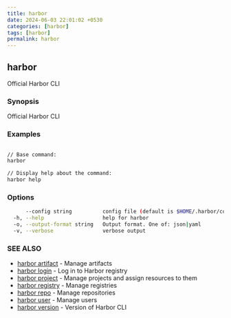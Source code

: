 ```yaml
---
title: harbor
date: 2024-06-03 22:01:02 +0530
categories: [harbor]
tags: [harbor]
permalink: harbor
---
```

## harbor

Official Harbor CLI

### Synopsis

Official Harbor CLI

### Examples

```bash

// Base command:
harbor

// Display help about the command:
harbor help

```

### Options

```bash
      --config string          config file (default is $HOME/.harbor/config.yaml) (default "/home/user/.harbor/config.yaml")
  -h, --help                   help for harbor
  -o, --output-format string   Output format. One of: json|yaml
  -v, --verbose                verbose output
```

### SEE ALSO

* [harbor artifact]()	 - Manage artifacts
* [harbor login]()	 - Log in to Harbor registry
* [harbor project]()	 - Manage projects and assign resources to them
* [harbor registry]()	 - Manage registries
* [harbor repo]()	 - Manage repositories
* [harbor user]()	 - Manage users
* [harbor version]()	 - Version of Harbor CLI

